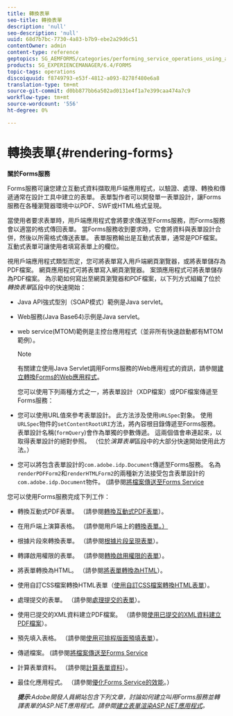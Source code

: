 ```yaml
---
title: 轉換表單
seo-title: 轉換表單
description: 'null'
seo-description: 'null'
uuid: 68d7b7bc-7730-4a83-b7b9-ebe2a29d6c51
contentOwner: admin
content-type: reference
geptopics: SG_AEMFORMS/categories/performing_service_operations_using_apis
products: SG_EXPERIENCEMANAGER/6.4/FORMS
topic-tags: operations
discoiquuid: f8749793-e53f-4812-a093-8278f480e6a8
translation-type: tm+mt
source-git-commit: d0bb877bb6a502ad0131e4f1a7e399caa474a7c9
workflow-type: tm+mt
source-wordcount: '556'
ht-degree: 0%

---
```



# 轉換表單{#rendering-forms}

**關於Forms服務**

Forms服務可讓您建立互動式資料擷取用戶端應用程式，以驗證、處理、轉換和傳遞通常在設計工具中建立的表單。 表單製作者可以開發單一表單設計，讓Forms服務在各種瀏覽器環境中以PDF、SWF或HTML格式呈現。

當使用者要求表單時，用戶端應用程式會將要求傳送至Forms服務，而Forms服務會以適當的格式傳回表單。 當Forms服務收到要求時，它會將資料與表單設計合併，然後以所需格式傳送表單。 表單服務輸出是互動式表單，通常是PDF檔案。 互動式表單可讓使用者填寫表單上的欄位。

視用戶端應用程式類型而定，您可將表單寫入用戶端網頁瀏覽器，或將表單儲存為PDF檔案。 網頁應用程式可將表單寫入網頁瀏覽器。 案頭應用程式可將表單儲存為PDF檔案。 為示範如何寫出至網頁瀏覽器和PDF檔案，以下列方式組織了位於&#x200B;*轉換表單*&#x200B;區段中的快速開始：

* Java API強式型別（SOAP模式）範例是Java servlet。
* Web服務(Java Base64)示例是Java servlet。
* web service(MTOM)範例是主控台應用程式（並非所有快速啟動都有MTOM範例）。

   >[!NOTE]
   >
   >有關建立使用Java Servlet調用Forms服務的Web應用程式的資訊，請參閱[建立轉換Forms的Web應用程式](/help/forms/developing/creating-web-applications-renders-forms.md)。

   您可以使用下列兩種方式之一，將表單設計（XDP檔案）或PDF檔案傳遞至Forms服務：

* 您可以使用URL值來參考表單設計。 此方法涉及使用`URLSpec`對象。 使用`URLSpec`物件的`setContentRootURI`方法，將內容根目錄傳遞至Forms服務。 表單設計名稱(`formQuery`)會作為單獨的參數傳遞。 這兩個值會串連起來，以取得表單設計的絕對參照。 （位於&#x200B;*演算表單*&#x200B;區段中的大部分快速開始使用此方法。）
* 您可以將包含表單設計的`com.adobe.idp.Document`傳遞至Forms服務。 名為`renderPDFForm2`和`renderHTMLForm2`的兩種新方法接受包含表單設計的`com.adobe.idp.Document`物件。 (請參閱[將檔案傳送至Forms Service](/help/forms/developing/passing-documents-forms-service.md)

您可以使用Forms服務完成下列工作：

* 轉換互動式PDF表單。 （請參閱[轉換互動式PDF表單](/help/forms/developing/rendering-interactive-pdf-forms.md)）。
* 在用戶端上演算表格。 （請參閱用戶端上的[轉換表單。）](/help/forms/developing/rendering-forms-client.md)
* 根據片段來轉換表單。 （請參閱[根據片段呈現表單](/help/forms/developing/rendering-forms-based-fragments.md)）。
* 轉譯啟用權限的表單。 （請參閱[轉換啟用權限的表單](/help/forms/developing/rendering-rights-enabled-forms.md)）。
* 將表單轉換為HTML。 （請參閱[將表單轉換為HTML](/help/forms/developing/rendering-forms-html.md)）。
* 使用自訂CSS檔案轉換HTML表單（[使用自訂CSS檔案轉換HTML表單](/help/forms/developing/rendering-html-forms-using-custom.md)）。
* 處理提交的表單。 （請參閱[處理提交的表單](/help/forms/developing/handling-submitted-forms.md)）。
* 使用已提交的XML資料建立PDF檔案。 （請參閱[使用已提交的XML資料建立PDF檔案](/help/forms/developing/creating-pdf-documents-submitted-xml.md)）。
* 預先填入表格。 （請參閱[使用可排程版面預填表單](/help/forms/developing/prepopulating-forms-flowable-layouts.md)）。
* 傳遞檔案。 (請參閱[將檔案傳送至Forms Service](/help/forms/developing/passing-documents-forms-service.md)
* 計算表單資料。 （請參閱[計算表單資料](/help/forms/developing/calculating-form-data.md)）。
* 最佳化應用程式。 （請參閱[優化Forms Service的效能](/help/forms/developing/optimizing-performance-forms-service.md)。）

   ***提示&#x200B;**:Adobe開發人員網站包含下列文章，討論如何建立叫用Forms服務並轉譯表單的ASP.NET應用程式。請參閱[建立表單渲染ASP.NET應用程式](https://www.adobe.com/devnet/livecycle/articles/asp_net.html)。*

